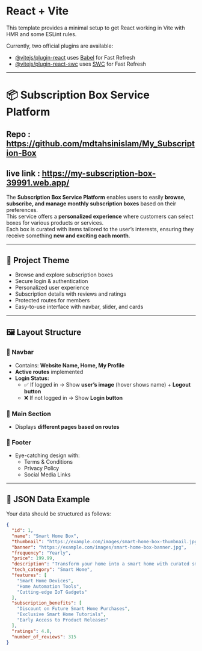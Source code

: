 # React + Vite

This template provides a minimal setup to get React working in Vite with HMR and some ESLint rules.

Currently, two official plugins are available:

- [@vitejs/plugin-react](https://github.com/vitejs/vite-plugin-react/blob/main/packages/plugin-react) uses [Babel](https://babeljs.io/) for Fast Refresh
- [@vitejs/plugin-react-swc](https://github.com/vitejs/vite-plugin-react/blob/main/packages/plugin-react-swc) uses [SWC](https://swc.rs/) for Fast Refresh


---
# 📦 Subscription Box Service Platform
## Repo : https://github.com/mdtahsinislam/My_Subscription-Box
## live link : https://my-subscription-box-39991.web.app/

The **Subscription Box Service Platform** enables users to easily **browse, subscribe, and manage monthly subscription boxes** based on their preferences.  
This service offers a **personalized experience** where customers can select boxes for various products or services.  
Each box is curated with items tailored to the user’s interests, ensuring they receive something **new and exciting each month**.

---

## 🚀 Project Theme

- Browse and explore subscription boxes
- Secure login & authentication
- Personalized user experience
- Subscription details with reviews and ratings
- Protected routes for members
- Easy-to-use interface with navbar, slider, and cards

---

## 🖼️ Layout Structure

### 🔹 Navbar
- Contains: **Website Name, Home, My Profile**
- **Active routes** implemented  
- **Login Status:**
  - ✅ If logged in → Show **user’s image** (hover shows name) + **Logout button**  
  - ❌ If not logged in → Show **Login button**  

### 🔹 Main Section
- Displays **different pages based on routes**

### 🔹 Footer
- Eye-catching design with:
  - Terms & Conditions
  - Privacy Policy
  - Social Media Links

---

## 📑 JSON Data Example

Your data should be structured as follows:

```json
{
  "id": 1,
  "name": "Smart Home Box",
  "thumbnail": "https://example.com/images/smart-home-box-thumbnail.jpg",
  "banner": "https://example.com/images/smart-home-box-banner.jpg",
  "frequency": "Yearly",
  "price": 199.99,
  "description": "Transform your home into a smart home with curated smart devices, home automation products, and IoT gadgets.",
  "tech_category": "Smart Home",
  "features": [
    "Smart Home Devices",
    "Home Automation Tools",
    "Cutting-edge IoT Gadgets"
  ],
  "subscription_benefits": [
    "Discount on Future Smart Home Purchases",
    "Exclusive Smart Home Tutorials",
    "Early Access to Product Releases"
  ],
  "ratings": 4.8,
  "number_of_reviews": 315
}



